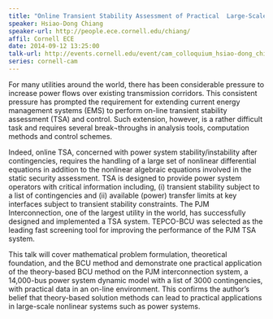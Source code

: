 ```yaml
---
title: "Online Transient Stability Assessment of Practical  Large-Scale Power Systems: Theory, Methodology  and Field Installations"
speaker: Hsiao-Dong Chiang 
speaker-url: http://people.ece.cornell.edu/chiang/
affil: Cornell ECE
date: 2014-09-12 13:25:00
talk-url: http://events.cornell.edu/event/cam_colloquium_hsiao-dong_chiang_cornell_ece_-_online_transient_stability_assessment_of_practical_large-scale_power_systems_theory_methodology_and_field_installations
series: cornell-cam
---
```


For many utilities around the world, there has been considerable pressure to
increase power flows over existing transmission corridors. This consistent
pressure has prompted the requirement for extending current energy management
systems (EMS) to perform on-line transient stability assessment (TSA) and
control. Such extension, however, is a rather difficult task and requires
several break¬throughs in analysis tools, computation methods and control
schemes.

Indeed, online TSA, concerned with power system stability/instability after
contingencies, requires the handling of a large set of nonlinear differential
equations in addition to the nonlinear algebraic equations involved in the
static security assessment. TSA is designed to provide power system operators
with critical information including, (i) transient stability subject to a list
of contingencies and (ii) available (power) transfer limits at key interfaces
subject to transient stability constraints. The PJM Interconnection, one of the
largest utility in the world, has successfully designed and implemented a TSA
system. TEPCO-BCU was selected as the leading fast screening tool for improving
the performance of the PJM TSA system.

This talk will cover mathematical problem formulation, theoretical foundation,
and the BCU method and demonstrate one practical application of the
theory-based BCU method on the PJM interconnection system, a 14,000-bus power
system dynamic model with a list of 3000 contingencies, with practical data in
an on-line environment. This confirms the author’s belief that theory-based
solution methods can lead to practical applications in large-scale nonlinear
systems such as power systems.

